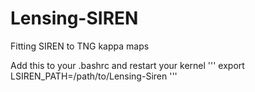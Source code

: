 # Lensing-SIREN
Fitting SIREN to TNG kappa maps

Add this to your .bashrc and restart your kernel
'''
export LSIREN_PATH=/path/to/Lensing-Siren
'''
